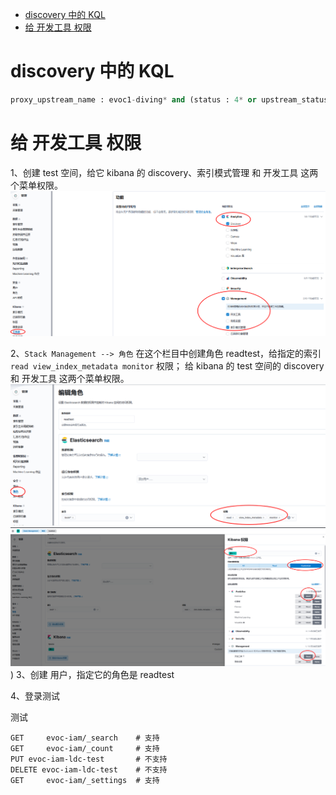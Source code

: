 - [discovery 中的 KQL](#discovery-中的-kql)
- [给 开发工具 权限](#给-开发工具-权限)

# discovery 中的 KQL
```sql
proxy_upstream_name : evoc1-diving* and (status : 4* or upstream_status : 4* or status : 5* or upstream_status : 5*)
```

# 给 开发工具 权限
1、创建 test 空间，给它 kibana 的 discovery、索引模式管理 和 开发工具 这两个菜单权限。  
![Alt text](pic/readme_001.png)

2、`Stack Management --> 角色` 在这个栏目中创建角色 readtest，给指定的索引 `read view_index_metadata monitor` 权限； 给 kibana 的 test 空间的 discovery 和 开发工具 这两个菜单权限。  
![Alt text](pic/readme_002.png)
![Alt text](pic/readme_003.png))
3、创建 用户，指定它的角色是 readtest

4、登录测试

测试
```
GET 	evoc-iam/_search    # 支持
GET 	evoc-iam/_count     # 支持
PUT evoc-iam-ldc-test       # 不支持
DELETE evoc-iam-ldc-test    # 不支持
GET 	evoc-iam/_settings  # 支持
```